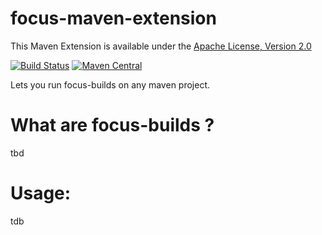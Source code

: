 # focus-maven-extension

This Maven Extension is available under the [Apache License, Version 2.0](http://www.apache.org/licenses/LICENSE-2.0.txt)

[![Build Status](https://travis-ci.org/rebaze/focus-maven-extension.svg?branch=master)](https://travis-ci.org/rebaze/focus-maven-extension)
[![Maven Central](https://maven-badges.herokuapp.com/maven-central/com.rebaze.maven/focus-maven-extension/badge.svg)](https://maven-badges.herokuapp.com/maven-central/com.rebaze.maven/focus-maven-extension)

Lets you run focus-builds on any maven project.

# What are focus-builds ?
tbd

# Usage:
tdb
